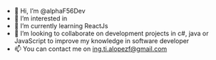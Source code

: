 - 👋 Hi, I’m @alphaF56Dev
- 👀 I’m interested in 
- 🌱 I’m currently learning ReactJs
- 💞️ I’m looking to collaborate on development projects in c#, java or JavaScript to improve my knowledge in software developer 
- 📫 You can contact me on ing.ti.alopezf@gmail.com

<!---
alphaF56Dev/alphaF56Dev is a ✨ special ✨ repository because its `README.md` (this file) appears on your GitHub profile.
You can click the Preview link to take a look at your changes.
--->
